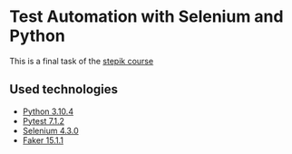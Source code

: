 # Test Automation with Selenium and Python
This is a final task of the [stepik course](https://stepik.org/course/575/)

## Used technologies
- [Python 3.10.4](https://www.python.org/)
- [Pytest 7.1.2](https://docs.pytest.org/)
- [Selenium 4.3.0](https://www.selenium.dev/)
- [Faker 15.1.1](https://pypi.org/project/Faker/)
